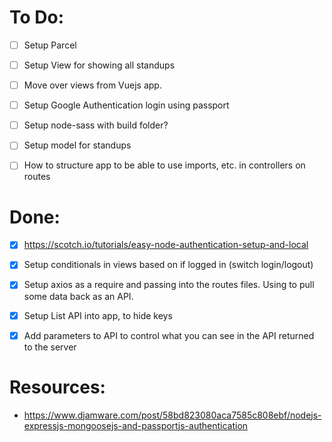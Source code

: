 # To Do:
- [ ] Setup Parcel
- [ ]  Setup View for showing all standups
- [ ]  Move over views from Vuejs app.
- [ ]  Setup Google Authentication login using passport
- [ ]  Setup node-sass with build folder?
- [ ]  Setup model for standups
- [ ] How to structure app to be able to use imports, etc. in controllers on routes


# Done:
- [x]  https://scotch.io/tutorials/easy-node-authentication-setup-and-local
- [x]  Setup conditionals in views based on if logged in (switch login/logout)
- [x] Setup axios as a require and passing into the routes files. Using to pull some data back as an API.
- [x]  Setup List API into app, to hide keys
- [x]  Add parameters to API to control what you can see in the API returned to the server


# Resources:
* https://www.djamware.com/post/58bd823080aca7585c808ebf/nodejs-expressjs-mongoosejs-and-passportjs-authentication
